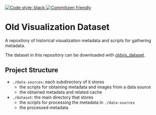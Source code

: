 <a href="https://github.com/psf/black">
    <img alt="Code style: black" src="https://img.shields.io/badge/code%20style-black-000000.svg">
</a>
<a href="http://commitizen.github.io/cz-cli/">
    <img alt="Commitizen friendly" src="https://img.shields.io/badge/commitizen-friendly-brightgreen.svg">
</a>

# Old Visualization Dataset

A repository of historical visualization metadata and scripts for gathering metadata.

The dataset in this repository can be downloaded with [oldvis_dataset](https://github.com/oldvis/oldvis_dataset).

## Project Structure

- `./data-sources`: each subdirectory of it stores
    - the scripts for obtaining metadata and images from a data source
    - the obtained metadata and related cache
- `./dataset`: the main directory that stores
    - the scripts for processing the metadata in `./data-sources`
    - the processed metadata
